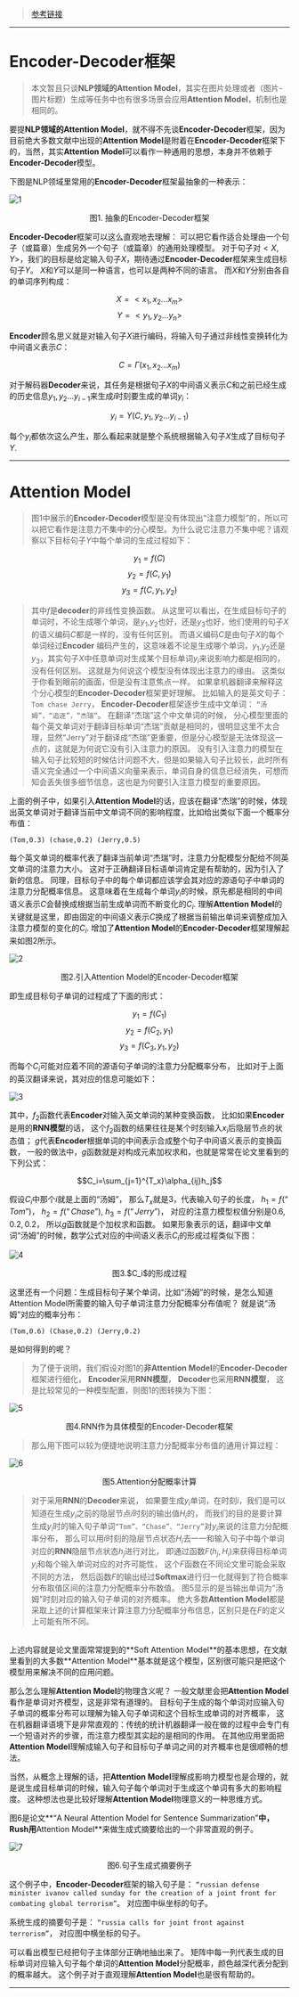 > [参考链接](https://blog.csdn.net/malefactor/article/details/50550211)

----------
# Encoder-Decoder框架

> 本文暂且只谈**NLP领域的Attention Model**，其实在图片处理或者（图片-图片标题）生成等任务中也有很多场景会应用**Attention Model**，机制也是相同的。


要提**NLP领域的Attention Model**，就不得不先谈**Encoder-Decoder**框架，因为目前绝大多数文献中出现的**Attention Model**是附着在**Encoder-Decoder**框架下的，当然，其实**Attention Model**可以看作一种通用的思想，本身并不依赖于**Encoder-Decoder**模型。

下图是NLP领域里常用的**Encoder-Decoder**框架最抽象的一种表示：

![1](https://leanote.com/api/file/getImage?fileId=5b4de432ab6441529f00348d)
<p align="center">图1. 抽象的Encoder-Decoder框架</p>


**Encoder-Decoder**框架可以这么直观地去理解：
可以把它看作适合处理由一个句子（或篇章）生成另外一个句子（或篇章）的通用处理模型。
对于句子对$<X,Y>$，我们的目标是给定输入句子$X$，期待通过**Encoder-Decoder**框架来生成目标句子$Y$。
$X$和$Y$可以是同一种语言，也可以是两种不同的语言。
而$X$和$Y$分别由各自的单词序列构成：

$$
X=<x_1,x_2...x_m>
$$
$$
Y=<y_1,y_2...y_n>
$$

**Encoder**顾名思义就是对输入句子$X$进行编码，将输入句子通过非线性变换转化为中间语义表示$C$：

$$C=\Gamma(x_1,x_2...x_m)$$

对于解码器**Decoder**来说，其任务是根据句子$X$的中间语义表示$C$和之前已经生成的历史信息$y_1,y_2...y_{i-1}$来生成$i$时刻要生成的单词$y_i$：

$$y_i=\Upsilon(C,y_1,y_2...y_{i-1})$$

每个$y_i$都依次这么产生，那么看起来就是整个系统根据输入句子$X$生成了目标句子$Y$.

----------
# Attention Model

> 图$1$中展示的**Encoder-Decoder**模型是没有体现出“注意力模型”的，所以可以把它看作是注意力不集中的分心模型。为什么说它注意力不集中呢？请观察以下目标句子$Y$中每个单词的生成过程如下：

$$
y_1= f(C) 
$$
$$
y_2= f(C,y_1) 
$$
$$
y_3= f(C,y_1,y_2)
$$

> 其中$f$是**decoder**的非线性变换函数。
从这里可以看出，在生成目标句子的单词时，不论生成哪个单词，是$y_1$,$y_2$也好，还是$y_3$也好，他们使用的句子$X$的语义编码$C$都是一样的，没有任何区别。
而语义编码$C$是由句子$X$的每个单词经过**Encoder** 编码产生的，这意味着不论是生成哪个单词，$y_1$,$y_2$还是$y_3$，其实句子$X$中任意单词对生成某个目标单词$y_i$来说影响力都是相同的，没有任何区别。
这就是为何说这个模型没有体现出注意力的缘由。
这类似于你看到眼前的画面，但是没有注意焦点一样。
如果拿机器翻译来解释这个分心模型的**Encoder-Decoder**框架更好理解。
比如输入的是英文句子：
`Tom chase Jerry`，
**Encoder-Decoder**框架逐步生成中文单词：
`“汤姆”，“追逐”，“杰瑞”`。
在翻译“杰瑞”这个中文单词的时候，
分心模型里面的每个英文单词对于翻译目标单词“杰瑞”贡献是相同的，很明显这里不太合理，显然“Jerry”对于翻译成“杰瑞”更重要，但是分心模型是无法体现这一点的，这就是为何说它没有引入注意力的原因。
没有引入注意力的模型在输入句子比较短的时候估计问题不大，但是如果输入句子比较长，此时所有语义完全通过一个中间语义向量来表示，单词自身的信息已经消失，可想而知会丢失很多细节信息，这也是为何要引入注意力模型的重要原因。

上面的例子中，如果引入**Attention Model**的话，应该在翻译“杰瑞”的时候，体现出英文单词对于翻译当前中文单词不同的影响程度，比如给出类似下面一个概率分布值：

    (Tom,0.3) (chase,0.2) (Jerry,0.5)
    
每个英文单词的概率代表了翻译当前单词“杰瑞”时，注意力分配模型分配给不同英文单词的注意力大小。
这对于正确翻译目标语单词肯定是有帮助的，因为引入了新的信息。
同理，目标句子中的每个单词都应该学会其对应的源语句子中单词的注意力分配概率信息。
这意味着在生成每个单词$y_i$的时候，原先都是相同的中间语义表示$C$会替换成根据当前生成单词而不断变化的$C_i$.
理解**Attention Model**的关键就是这里，即由固定的中间语义表示$C$换成了根据当前输出单词来调整成加入注意力模型的变化的$C_i$.
增加了**Attention Model**的**Encoder-Decoder**框架理解起来如图$2$所示。

![2](https://leanote.com/api/file/getImage?fileId=5b4de476ab6441529f003497)
<p align="center">图2.引入Attention Model的Encoder-Decoder框架</p>


即生成目标句子单词的过程成了下面的形式：

$$
y_1= f(C_1) 
$$
$$
y_2= f(C_2,y_1) 
$$
$$
y_3= f(C_3,y_1,y_2)
$$

而每个$C_i$可能对应着不同的源语句子单词的注意力分配概率分布，
比如对于上面的英汉翻译来说，其对应的信息可能如下：

![3](https://leanote.com/api/file/getImage?fileId=5b4de51bab6441529f0034aa)

其中，$f_2$函数代表**Encoder**对输入英文单词的某种变换函数，
比如如果**Encoder**是用的**RNN模型**的话，
这个$f_2$函数的结果往往是某个时刻输入$x_i$后隐层节点的状态值；
$g$代表**Encoder**根据单词的中间表示合成整个句子中间语义表示的变换函数，
一般的做法中，$g$函数就是对构成元素加权求和，也就是常常在论文里看到的下列公式：

$$C_i=\sum_{j=1}^{T_x}\alpha_{ij}h_j$$

假设$C_i$中那个$i$就是上面的“汤姆”，
那么$T_x$就是3，代表输入句子的长度，
$h_1=f(“Tom”)$，
$h_2=f(“Chase”)$,
$h_3=f(“Jerry”)$，
对应的注意力模型权值分别是$0.6,0.2,0.2$，
所以$g$函数就是个加权求和函数。
如果形象表示的话，翻译中文单词“汤姆”的时候，数学公式对应的中间语义表示$C_i$的形成过程类似下图：

![4](https://leanote.com/api/file/getImage?fileId=5b4de662ab6441548c002d01)
<p align="center">图3.$C_i$的形成过程</p>


这里还有一个问题：生成目标句子某个单词，比如“汤姆”的时候，是怎么知道Attention Model所需要的输入句子单词注意力分配概率分布值呢？
就是说“汤姆”对应的概率分布：

    (Tom,0.6) (Chase,0.2) (Jerry,0.2)
    
是如何得到的呢？

> 为了便于说明，我们假设对图$1$的**非Attention Model**的**Encoder-Decoder**框架进行细化，
**Encoder**采用**RNN模型**，
**Decoder**也采用**RNN模型**，
这是比较常见的一种模型配置，则图$1$的图转换为下图：

![5](https://leanote.com/api/file/getImage?fileId=5b4de72aab6441529f0034de)
<p align="center">图4.RNN作为具体模型的Encoder-Decoder框架</p>


> 那么用下图可以较为便捷地说明注意力分配概率分布值的通用计算过程：

![6](https://leanote.com/api/file/getImage?fileId=5b4de773ab6441548c002d38)
<p align="center">图5.Attention分配概率计算</p>


> 对于采用**RNN**的**Decoder**来说，
如果要生成$y_i$单词，在时刻$i$，我们是可以知道在生成$y_i$之前的隐层节点$i$时刻的输出值$H_i$的，
而我们的目的是要计算生成$y_i$时的输入句子单词`“Tom”、“Chase”、“Jerry”`对$y_i$来说的注意力分配概率分布，
那么可以用$i$时刻的隐层节点状态$H_i$去一一和输入句子中每个单词对应的**RNN**隐层节点状态$h_j$进行对比，
即通过函数$F(h_j,H_i)$来获得目标单词$y_i$和每个输入单词对应的对齐可能性，
这个$F$函数在不同论文里可能会采取不同的方法，
然后函数$F$的输出经过**Softmax**进行归一化就得到了符合概率分布取值区间的注意力分配概率分布数值。
图$5$显示的是当输出单词为“汤姆”时刻对应的输入句子单词的对齐概率。
绝大多数**Attention Model**都是采取上述的计算框架来计算注意力分配概率分布信息，区别只是在$F$的定义上可能有所不同。
<br>
上述内容就是论文里面常常提到的**Soft Attention Model**的基本思想，在文献里看到的大多数**Attention Model**基本就是这个模型，区别很可能只是把这个模型用来解决不同的应用问题。

那么怎么理解**Attention Model**的物理含义呢？
一般文献里会把**Attention Model**看作是单词对齐模型，这是非常有道理的。
目标句子生成的每个单词对应输入句子单词的概率分布可以理解为输入句子单词和这个目标生成单词的对齐概率，
这在机器翻译语境下是非常直观的：传统的统计机器翻译一般在做的过程中会专门有一个短语对齐的步骤，而注意力模型其实起的是相同的作用。
在其他应用里面把**Attention Model**理解成输入句子和目标句子单词之间的对齐概率也是很顺畅的想法。

当然，从概念上理解的话，把**Attention Model**理解成影响力模型也是合理的，就是说生成目标单词的时候，输入句子每个单词对于生成这个单词有多大的影响程度。
这种想法也是比较好理解**Attention Model**物理意义的一种思维方式。

图$6$是论文**“A Neural Attention Model for Sentence Summarization”**中，**Rush**用**Attention Model**来做生成式摘要给出的一个非常直观的例子。

![7](https://leanote.com/api/file/getImage?fileId=5b4dea81ab6441548c002d92)
<p align="center">图6.句子生成式摘要例子</p>


这个例子中，**Encoder-Decoder**框架的输入句子是：
`“russian defense minister ivanov called sunday for the creation of a joint front for combating global terrorism”`。
对应图中纵坐标的句子。

系统生成的摘要句子是：
`“russia calls for joint front against terrorism”`，
对应图中横坐标的句子。

可以看出模型已经把句子主体部分正确地抽出来了。
矩阵中每一列代表生成的目标单词对应输入句子每个单词的**Attention Model**分配概率，颜色越深代表分配到的概率越大。
这个例子对于直观理解**Attention Model**也是很有帮助的。        

----------



